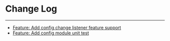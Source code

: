 # Change Log
---

- [Feature: Add config change listener feature support](https://github.com/Tencent/spring-cloud-tencent/pull/254)
- [Feature: Add config module unit test](https://github.com/Tencent/spring-cloud-tencent/pull/255)
